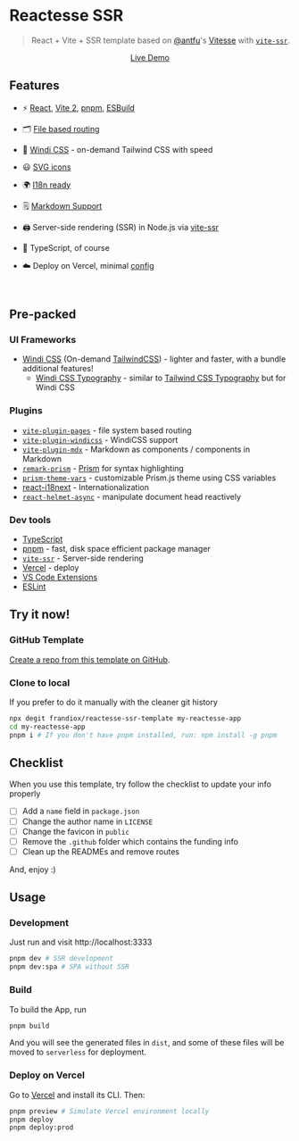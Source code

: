 # Reactesse SSR

> React + Vite + SSR template based on [@antfu](https://github.com/antfu)'s [Vitesse](https://github.com/antfu/vitesse) with [`vite-ssr`](https://github.com/frandiox/vite-ssr).

<p align='center'>
<a href="https://reactesse-ssr.vercel.app/">Live Demo</a>
</p>

## Features

- ⚡️ [React](https://github.com/facebook/react), [Vite 2](https://github.com/vitejs/vite), [pnpm](https://pnpm.js.org/), [ESBuild](https://github.com/evanw/esbuild)

- 🗂 [File based routing](./src/pages)

- 🎨 [Windi CSS](https://github.com/windicss/windicss) - on-demand Tailwind CSS with speed

- 😃 [SVG icons](https://react-icons.github.io/react-icons/)

- 🌍 [I18n ready](./src/i18n/translations)

- 🗒 [Markdown Support](https://github.com/brillout/vite-plugin-mdx)

- 🖨 Server-side rendering (SSR) in Node.js via [vite-ssr](https://github.com/frandiox/vite-ssr)

- 🦾 TypeScript, of course

- ☁️ Deploy on Vercel, minimal [config](./serverless/vercel.json)

<br>

## Pre-packed

### UI Frameworks

- [Windi CSS](https://github.com/windicss/windicss) (On-demand [TailwindCSS](https://tailwindcss.com/)) - lighter and faster, with a bundle additional features!
  - [Windi CSS Typography](https://windicss.netlify.app/guide/plugins.html#typography) - similar to [Tailwind CSS Typography](https://github.com/tailwindlabs/tailwindcss-typograph) but for Windi CSS

### Plugins

- [`vite-plugin-pages`](https://github.com/hannoeru/vite-plugin-pages) - file system based routing
- [`vite-plugin-windicss`](https://github.com/antfu/vite-plugin-windicss) - WindiCSS support
- [`vite-plugin-mdx`](https://github.com/brillout/vite-plugin-mdx) - Markdown as components / components in Markdown
- [`remark-prism`](https://github.com/sergioramos/remark-prism) - [Prism](https://prismjs.com/) for syntax highlighting
- [`prism-theme-vars`](https://github.com/antfu/prism-theme-vars) - customizable Prism.js theme using CSS variables
- [react-i18next](https://react.i18next.com/) - Internationalization
- [`react-helmet-async`](https://github.com/staylor/react-helmet-async) - manipulate document head reactively

### Dev tools

- [TypeScript](https://www.typescriptlang.org/)
- [pnpm](https://pnpm.js.org/) - fast, disk space efficient package manager
- [`vite-ssr`](https://github.com/frandiox/vite-ssr) - Server-side rendering
- [Vercel](https://vercel.com/) - deploy
- [VS Code Extensions](./.vscode/extensions.json)
- [ESLint](https://marketplace.visualstudio.com/items?itemName=dbaeumer.vscode-eslint)

## Try it now!

### GitHub Template

[Create a repo from this template on GitHub](https://github.com/frandiox/reactesse-ssr-template/generate).

### Clone to local

If you prefer to do it manually with the cleaner git history

```bash
npx degit frandiox/reactesse-ssr-template my-reactesse-app
cd my-reactesse-app
pnpm i # If you don't have pnpm installed, run: npm install -g pnpm
```

## Checklist

When you use this template, try follow the checklist to update your info properly

- [ ] Add a `name` field in `package.json`
- [ ] Change the author name in `LICENSE`
- [ ] Change the favicon in `public`
- [ ] Remove the `.github` folder which contains the funding info
- [ ] Clean up the READMEs and remove routes

And, enjoy :)

## Usage

### Development

Just run and visit http://localhost:3333

```bash
pnpm dev # SSR development
pnpm dev:spa # SPA without SSR
```

### Build

To build the App, run

```bash
pnpm build
```

And you will see the generated files in `dist`, and some of these files will be moved to `serverless` for deployment.

### Deploy on Vercel

Go to [Vercel](https://vercel.com) and install its CLI. Then:

```bash
pnpm preview # Simulate Vercel environment locally
pnpm deploy
pnpm deploy:prod
```
